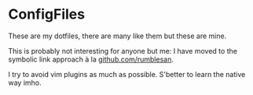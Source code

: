 ConfigFiles
===========

These are my dotfiles, there are many like them but these are mine.

This is probably not interesting for anyone but me: I have moved to the symbolic link approach à la [github.com/rumblesan](http://github.com/rumblesan/dotfiles). 

I try to avoid vim plugins as much as possible. S'better to learn the native way imho.
